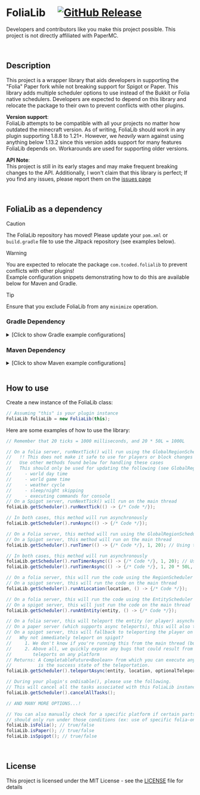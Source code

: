 # FoliaLib &nbsp; &nbsp; [![GitHub Release](https://img.shields.io/github/release/technicallycoded/FoliaLib.svg?style=flat)]()

Developers and contributors like you make this project possible. This project is not directly affiliated with PaperMC. 

<br/>

## Description
This project is a wrapper library that aids developers in supporting the "Folia" Paper fork while not breaking support for Spigot or Paper. This library adds multiple scheduler options to use instead of the Bukkit or Folia native schedulers. Developers are expected to depend on this library and relocate the package to their own to prevent conflicts with other plugins.

**Version support**:  
FoliaLib attempts to be compatible with all your projects no matter how outdated the minecraft version. As of writing, FoliaLib should work in any plugin supporting 1.8.8 to 1.21+. However, we *heavily* warn against using anything below 1.13.2 since this version adds support for many features FoliaLib depends on. Workarounds are used for supporting older versions.

**API Note**:  
This project is still in its early stages and may make frequent breaking changes to the API. Additionally, I won't claim that this library is perfect; If you find any issues, please report them on the [issues page](https://github.com/TechnicallyCoded/FoliaLib/issues)

<br/>

## FoliaLib as a dependency

> [!CAUTION]
> The FoliaLib repository has moved! Please update your `pom.xml` or `build.gradle` file to use the Jitpack repository (see examples below).

> [!WARNING]
> You are expected to relocate the package `com.tcoded.folialib` to prevent conflicts with other plugins!  
> Example configuration snippets demonstrating how to do this are available below for Maven and Gradle.

> [!TIP]
> Ensure that you exclude FoliaLib from any `minimize` operation.

### Gradle Dependency
<details>
  <summary>[Click to show Gradle example configurations]</summary>

```groovy
plugins {
    id 'com.github.johnrengelman.shadow' version '8.1.1' // For up to Java 17
    // id 'io.github.goooler.shadow' version '8.1.7' // Uncomment for Java 21 or higher
}

repositories {
    maven {
        name = "jitpack"
        url = "https://jitpack.io"
    }
}

dependencies {
    implementation "com.github.technicallycoded:FoliaLib:main-SNAPSHOT"
}

shadowJar {
    // !! MAKE SURE TO CHANGE THIS TO YOUR PLUGIN'S GROUP & PLUGIN NAME !!
    relocate "com.tcoded.folialib", "CHANGE-THE-GROUP.CHANGE-THE-PLUGIN-NAME.lib.folialib"

    // Optional: If you use minimize, make sure you exclude FoliaLib
    // Do not uncomment this if you don't know what you are doing
    // minimize {
    //     exclude dependency("com.github.technicallycoded:FoliaLib:.*")
    // }
}
```
</details>

### Maven Dependency
<details>
  <summary>[Click to show Maven example configurations]</summary>

```xml
<repositories>
    <repository>
        <id>jitpack</id>
        <url>https://jitpack.io</url>
    </repository>
</repositories>

<dependencies>
    <dependency>
        <groupId>com.github.technicallycoded</groupId>
        <artifactId>FoliaLib</artifactId>
        <version>main-SNAPSHOT</version>
        <scope>compile</scope>
    </dependency>
</dependencies>

<build>
    <plugins>
        <plugin>
            <groupId>org.apache.maven.plugins</groupId>
            <artifactId>maven-shade-plugin</artifactId>
            <version>3.6.0</version>
            <executions>
                <execution>
                    <phase>package</phase>
                    <goals>
                        <goal>shade</goal>
                    </goals>
                </execution>
            </executions>
            <configuration>
                <relocations>
                    <relocation>
                        <pattern>com.tcoded.folialib</pattern>
                        <!-- !! MAKE SURE TO CHANGE THIS TO YOUR PLUGIN'S GROUP & PLUGIN NAME !! -->
                        <shadedPattern>CHANGE-THE-GROUP.CHANGE-THE-PLUGIN-NAME.lib.folialib</shadedPattern>
                    </relocation>
                </relocations>
            </configuration>
        </plugin>
    </plugins>
</build>
```
</details>

<br/>

## How to use
Create a new instance of the FoliaLib class:
```java
// Assuming "this" is your plugin instance
FoliaLib foliaLib = new FoliaLib(this);
```
Here are some examples of how to use the library:
```java
// Remember that 20 ticks = 1000 milliseconds, and 20 * 50L = 1000L

// On a folia server, runNextTick() will run using the GlobalRegionScheduler
//   !! This does not make it safe to use for players or block changes !!
//   Use other methods found below for handling these cases
//   This should only be used for updating the following (see GlobalRegionScheduler.java for more info)
//     - world day time
//     - world game time
//     - weather cycle
//     - sleep/night skipping
//     - executing commands for console
// On a Spigot server, runNextTick() will run on the main thread
foliaLib.getScheduler().runNextTick(() -> {/* Code */});

// In both cases, this method will run asynchronously
foliaLib.getScheduler().runAsync(() -> {/* Code */});

// On a Folia server, this method will run using the GlobalRegionScheduler
// On a Spigot server, this method will run on the main thread
foliaLib.getScheduler().runTimer(() -> {/* Code */}, 1, 20); // Using ticks

// In both cases, this method will run asynchronously
foliaLib.getScheduler().runTimerAsync(() -> {/* Code */}, 1, 20); // Using ticks
foliaLib.getScheduler().runTimerAsync(() -> {/* Code */}, 1, 20 * 50L, TimeUnit.MILLISECONDS); // Using TimeUnit

// On a folia server, this will run the code using the RegionScheduler that is appropriate for the location
// On a spigot server, this will run the code on the main thread
foliaLib.getScheduler().runAtLocation(location, () -> {/* Code */});

// On a folia server, this will run the code using the EntityScheduler that is appropriate for the entity
// On a spigot server, this will just run the code on the main thread
foliaLib.getScheduler().runAtEntity(entity, () -> {/* Code */});

// On a folia server, this will teleport the entity (or player) asynchronously
// On a paper server (which supports async teleports), this will also teleport asynchronously
// On a spigot server, this will fallback to teleporting the player on the next tick
//   Why not immediately teleport on spigot?
//     1. We don't know if you're running this from the main thread (but this could be checked)
//     2. Above all, we quickly expose any bugs that could result from expecting instant
//        teleports on any platform
// Returns: A CompletableFuture<Boolean> from which you can execute any dependent code. The Boolean
//          is the success state of the teleportation.
foliaLib.getScheduler().teleportAsync(entity, location, optionalTeleportCause);

// During your plugin's onDisable(), please use the following.
// This will cancel all the tasks associated with this FoliaLib instance
foliaLib.getScheduler().cancelAllTasks();

// AND MANY MORE OPTIONS...!

// You can also manually check for a specific platform if certain parts of your code
// should only run under those conditions (ex: use of specific folia-only APIs)
foliaLib.isFolia(); // true/false
foliaLib.isPaper(); // true/false
foliaLib.isSpigot(); // true/false
```

<br/>

## License
This project is licensed under the MIT License - see the [LICENSE](LICENSE) file for details
